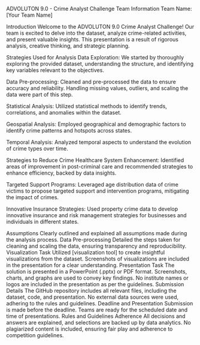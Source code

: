 ADVOLUTON 9.0 - Crime Analyst Challenge
Team Information
Team Name: [Your Team Name]

Introduction
Welcome to the ADVOLUTON 9.0 Crime Analyst Challenge! Our team is excited to delve into the dataset, analyze crime-related activities, and present valuable insights. This presentation is a result of rigorous analysis, creative thinking, and strategic planning.

Strategies Used for Analysis
Data Exploration: We started by thoroughly exploring the provided dataset, understanding the structure, and identifying key variables relevant to the objectives.

Data Pre-processing: Cleaned and pre-processed the data to ensure accuracy and reliability. Handling missing values, outliers, and scaling the data were part of this step.

Statistical Analysis: Utilized statistical methods to identify trends, correlations, and anomalies within the dataset.

Geospatial Analysis: Employed geographical and demographic factors to identify crime patterns and hotspots across states.

Temporal Analysis: Analyzed temporal aspects to understand the evolution of crime types over time.

Strategies to Reduce Crime
Healthcare System Enhancement: Identified areas of improvement in post-criminal care and recommended strategies to enhance efficiency, backed by data insights.

Targeted Support Programs: Leveraged age distribution data of crime victims to propose targeted support and intervention programs, mitigating the impact of crimes.

Innovative Insurance Strategies: Used property crime data to develop innovative insurance and risk management strategies for businesses and individuals in different states.

Assumptions
Clearly outlined and explained all assumptions made during the analysis process.
Data Pre-processing
Detailed the steps taken for cleaning and scaling the data, ensuring transparency and reproducibility.
Visualization Task
Utilized [visualization tool] to create insightful visualizations from the dataset.
Screenshots of visualizations are included in the presentation for a clear understanding.
Presentation Task
The solution is presented in a PowerPoint (.pptx) or PDF format.
Screenshots, charts, and graphs are used to convey key findings.
No institute names or logos are included in the presentation as per the guidelines.
Submission Details
The GitHub repository includes all relevant files, including the dataset, code, and presentation.
No external data sources were used, adhering to the rules and guidelines.
Deadline and Presentation
Submission is made before the deadline.
Teams are ready for the scheduled date and time of presentations.
Rules and Guidelines Adherence
All decisions and answers are explained, and selections are backed up by data analytics.
No plagiarized content is included, ensuring fair play and adherence to competition guidelines.

